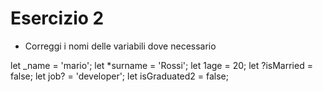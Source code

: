 # Esercizio 2

- Correggi i nomi delle variabili dove necessario


let _name = 'mario';
let *surname = 'Rossi';
let 1age = 20;
let ?isMarried = false;
let job? = 'developer';
let isGraduated2 = false;